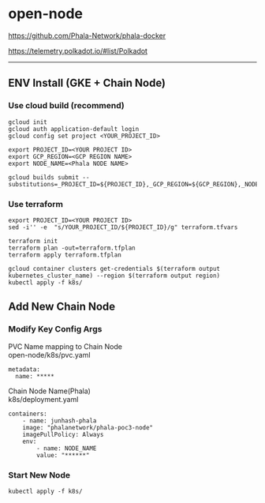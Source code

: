 # open-node
https://github.com/Phala-Network/phala-docker     

https://telemetry.polkadot.io/#list/Polkadot

---
## ENV Install (GKE + Chain Node)
### Use cloud build (recommend)
```
gcloud init
gcloud auth application-default login
gcloud config set project <YOUR_PROJECT_ID>

export PROJECT_ID=<YOUR PROJECT ID>
export GCP_REGION=<GCP REGION NAME>
export NODE_NAME=<Phala NODE NAME>

gcloud builds submit --substitutions=_PROJECT_ID=${PROJECT_ID},_GCP_REGION=${GCP_REGION},_NODE_NAME=${NODE_NAME}
```

### Use terraform
```
export PROJECT_ID=<YOUR PROJECT ID>
sed -i'' -e  "s/YOUR_PROJECT_ID/${PROJECT_ID}/g" terraform.tfvars

terraform init
terraform plan -out=terraform.tfplan
terraform apply terraform.tfplan

gcloud container clusters get-credentials $(terraform output kubernetes_cluster_name) --region $(terraform output region)
kubectl apply -f k8s/
```
## Add New Chain Node
### Modify Key Config Args
PVC Name mapping to Chain Node  
open-node/k8s/pvc.yaml
```
metadata:
  name: *****
```
Chain Node Name(Phala)   
k8s/deployment.yaml
```
containers:
    - name: junhash-phala
    image: "phalanetwork/phala-poc3-node"
    imagePullPolicy: Always
    env:
        - name: NODE_NAME
        value: "******"
```
### Start New Node
```
kubectl apply -f k8s/
```
